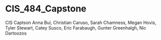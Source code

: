 # CIS_484_Capstone
CIS Captson Anna Bui, Christian Caruso, Sarah Chamness, Megan Hovis, Tyler Stewart, Catey Susco, Eric Farabaugh, Gunter Greenhalgh, Nic Dartoozos
